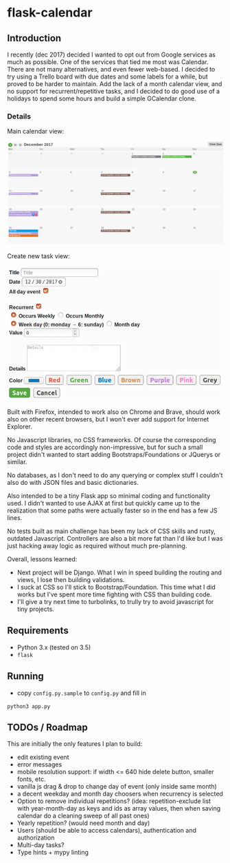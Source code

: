 # flask-calendar

## Introduction

I recently (dec 2017) decided I wanted to opt out from Google services as much as possible. One of the services that tied me most was Calendar. There are not many alternatives, and even fewer web-based. I decided to try using a Trello board with due dates and some labels for a while, but proved to be harder to maintain. Add the lack of a month calendar view, and no support for recurrent/repetitive tasks, and I decided to do good use of a holidays to spend some hours and build a simple GCalendar clone.


### Details

Main calendar view:

![Main calendar view](doc/sample_01.png)

Create new task view:

![Create new task view](doc/sample_02.png)

Built with Firefox, intended to work also on Chrome and Brave, should work also on other recent browsers, but I won't ever add support for Internet Explorer.

No Javascript libraries, no CSS frameworks. Of course the corresponding code and styles are accordingly non-impressive, but for such a small project didn't wanted to start adding Bootstraps/Foundations or JQuerys or similar.

No databases, as I don't need to do any querying or complex stuff I couldn't also do with JSON files and basic dictionaries.

Also intended to be a tiny Flask app so minimal coding and functionality used. I didn't wanted to use AJAX at first but quickly came up to the realization that some paths were actually faster so in the end has a few JS lines.

No tests built as main challenge has been my lack of CSS skills and rusty, outdated Javascript. Controllers are also a bit more fat than I'd like but I was just hacking away logic as required without much pre-planning.


Overall, lessons learned:

- Next project will be Django. What I win in speed building the routing and views, I lose then building validations.
- I suck at CSS so I'll stick to Bootstrap/Foundation. This time what I did works but I've spent more time fighting with CSS than building code.
- I'll give a try next time to turbolinks, to trully try to avoid javascript for tiny projects.


## Requirements

- Python 3.x (tested on 3.5)
- `flask`

## Running

- copy `config.py.sample` to `config.py` and fill in

```
python3 app.py
```

## TODOs / Roadmap

This are initially the only features I plan to build:

- edit existing event
- error messages
- mobile resolution support: if width <= 640 hide delete button, smaller fonts, etc.
- vanilla js drag & drop to change day of event (only inside same month)
- a decent weekday and month day choosers when recurrency is selected
- Option to remove individual repetitions? (idea: repetition-exclude list with year-month-day as keys and ids as array values, then when saving calendar do a cleaning sweep of all past ones)
- Yearly repetition? (would need month and day)
- Users (should be able to access calendars), authentication and authorization
- Multi-day tasks?
- Type hints + mypy linting
